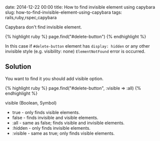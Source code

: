 date: 2014-12-22 00:00
title: How to find invisible element using capybara
slug: how-to-find-invisible-element-using-capybara
tags: rails,ruby,rspec,capybara

Capybara don't find invisible element.

{% highlight ruby %}
page.find("#delete-button")
{% endhighlight %}

In this case if `#delete-button` element has `display: hidden` or any other invisible style (e.g. visibility: none) `ElementNotFound` error is occurred.

## Solution

You want to find it you should add visible option.

{% highlight ruby %}
page.find("#delete-button", :visible => :all)
{% endhighlight %}

visible (Boolean, Symbol)

* true - only finds visible elements.
* false - finds invisible and visible elements.
* :all - same as false; finds visible and invisible elements.
* :hidden - only finds invisible elements.
* :visible - same as true; only finds visible elements.
